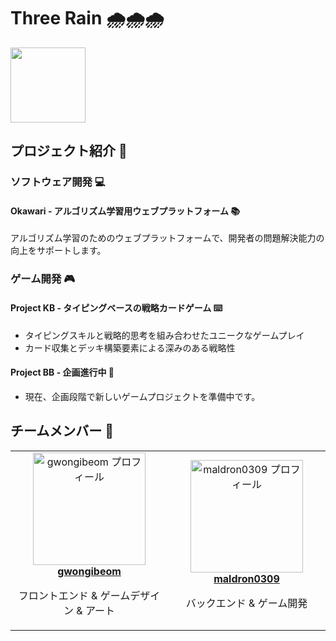 # Three Rain 🌧️🌧️🌧️
<img width="120" src="https://avatars.githubusercontent.com/u/190001878?s=200&v=4" />

## プロジェクト紹介 🚀

### ソフトウェア開発 💻

#### Okawari - アルゴリズム学習用ウェブプラットフォーム 📚
アルゴリズム学習のためのウェブプラットフォームで、開発者の問題解決能力の向上をサポートします。

### ゲーム開発 🎮

#### Project KB - タイピングベースの戦略カードゲーム ⌨️
- タイピングスキルと戦略的思考を組み合わせたユニークなゲームプレイ
- カード収集とデッキ構築要素による深みのある戦略性

#### Project BB - 企画進行中 🎯
- 現在、企画段階で新しいゲームプロジェクトを準備中です。

## チームメンバー 👥

<div align="center">
<table>
<tr align="center">
    <td width="300">
        <img src="https://avatars.githubusercontent.com/u/47078599?v=4" width="180" alt="gwongibeom プロフィール">
        <br>
        <strong><a href="https://github.com/gwongibeom">gwongibeom</a></strong>
        <br>
        <p>フロントエンド & ゲームデザイン & アート</p>
    </td>
    <td width="300">
        <img src="https://avatars.githubusercontent.com/u/103731019?v=4" width="180" alt="maldron0309 プロフィール">
        <br>
        <strong><a href="https://github.com/maldron0309">maldron0309</a></strong>
        <br>
        <p>バックエンド & ゲーム開発</p>
    </td>
</tr>
</table>
</div>
